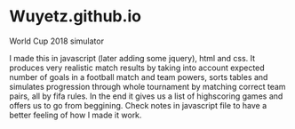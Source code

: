 # Wuyetz.github.io
World Cup 2018 simulator 

I made this in javascript (later adding some jquery), html and css. It produces very realistic match results by taking into account 
expected number of goals in a football match and team powers, sorts tables and simulates progression through whole tournament by 
matching correct team pairs, all by fifa rules. In the end it gives us a list of highscoring games and offers us to go from beggining.
Check notes in javascript file to have a better feeling of how I made it work.
